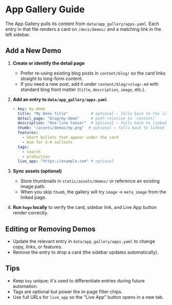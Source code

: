 # App Gallery Guide

The App Gallery pulls its content from `data/app_gallery/apps.yaml`. Each entry in that file renders a card on `/docs/demos/` and a matching link in the left sidebar.

## Add a New Demo

1. **Create or identify the detail page**
   - Prefer re-using existing blog posts in `content/blog/` so the card links straight to long-form content.
   - If you need a new post, add it under `content/blog/<slug>.md` with standard blog front matter (`title`, `description`, `image`, etc.).

2. **Add an entry to `data/app_gallery/apps.yaml`**
   ```yaml
   - key: my-demo
     title: "My Demo Title"          # optional — falls back to the linked page title
     detail_page: "blog/my-demo"     # path relative to `content/`
     description: "One-line teaser"  # optional — falls back to linked page description
     thumb: "/assets/demos/my.png"  # optional — falls back to linked page image/meta_image
     features:
       - Short bullets that appear under the card
       - Aim for 2–4 callouts
     tags:
       - search
       - production
     live_app: "https://example.com" # optional
   ```

3. **Sync assets (optional)**
   - Store thumbnails in `static/assets/demos/` or reference an existing image path.
   - When you skip `thumb`, the gallery will try `image` → `meta_image` from the linked page.

4. **Run `hugo` locally** to verify the card, sidebar link, and Live App button render correctly.

## Editing or Removing Demos
- Update the relevant entry in `data/app_gallery/apps.yaml` to change copy, links, or features.
- Remove the entry to drop a card (the sidebar updates automatically).

## Tips
- Keep `key` unique; it's used to differentiate entries during future automation.
- Tags are optional but power the in-page filter chips.
- Use full URLs for `live_app` so the "Live App" button opens in a new tab.
